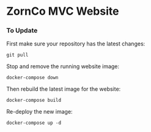 # ZornCo MVC Website


### To Update

First make sure your repository has the latest changes:
```console
git pull
```

Stop and remove the running website image:
```console
docker-compose down
```
Then rebuild the latest image for the website:
```console
docker-compose build
```
Re-deploy the new image:
```console
docker-compose up -d
```
